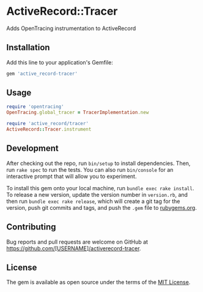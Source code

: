 # ActiveRecord::Tracer

Adds OpenTracing instrumentation to ActiveRecord

## Installation

Add this line to your application's Gemfile:

```ruby
gem 'active_record-tracer'
```

## Usage

```ruby
require 'opentracing'
OpenTracing.global_tracer = TracerImplementation.new

require 'active_record/tracer'
ActiveRecord::Tracer.instrument
```

## Development

After checking out the repo, run `bin/setup` to install dependencies. Then, run `rake spec` to run the tests. You can also run `bin/console` for an interactive prompt that will allow you to experiment.

To install this gem onto your local machine, run `bundle exec rake install`. To release a new version, update the version number in `version.rb`, and then run `bundle exec rake release`, which will create a git tag for the version, push git commits and tags, and push the `.gem` file to [rubygems.org](https://rubygems.org).

## Contributing

Bug reports and pull requests are welcome on GitHub at https://github.com/[USERNAME]/activerecord-tracer.

## License

The gem is available as open source under the terms of the [MIT License](https://opensource.org/licenses/MIT).
